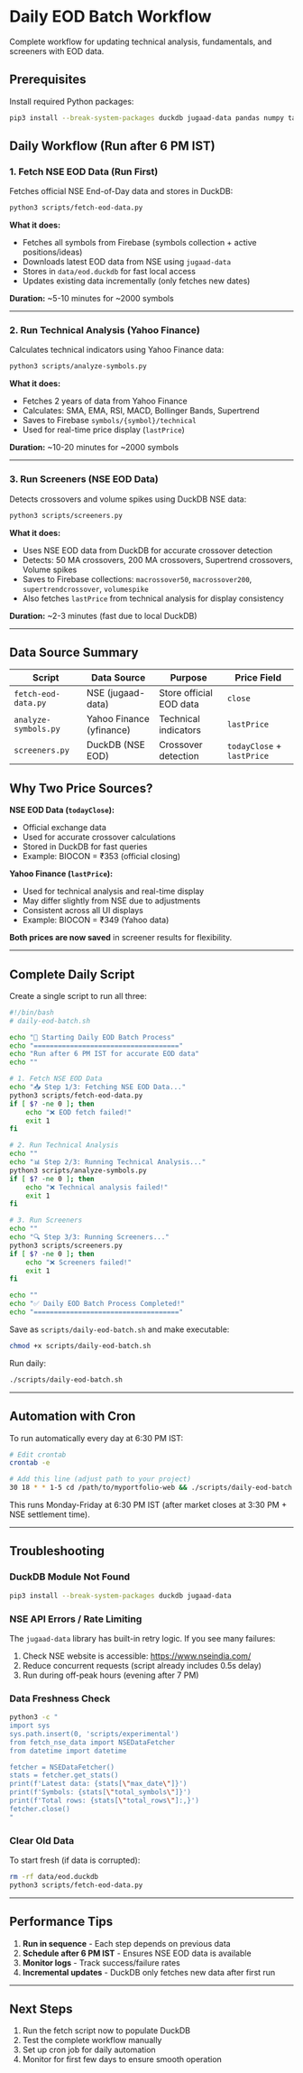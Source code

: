 # Daily EOD Batch Workflow

Complete workflow for updating technical analysis, fundamentals, and screeners with EOD data.

## Prerequisites

Install required Python packages:

```bash
pip3 install --break-system-packages duckdb jugaad-data pandas numpy ta yfinance firebase-admin
```

## Daily Workflow (Run after 6 PM IST)

### 1. Fetch NSE EOD Data (Run First)

Fetches official NSE End-of-Day data and stores in DuckDB:

```bash
python3 scripts/fetch-eod-data.py
```

**What it does:**
- Fetches all symbols from Firebase (symbols collection + active positions/ideas)
- Downloads latest EOD data from NSE using `jugaad-data`
- Stores in `data/eod.duckdb` for fast local access
- Updates existing data incrementally (only fetches new dates)

**Duration:** ~5-10 minutes for ~2000 symbols

---

### 2. Run Technical Analysis (Yahoo Finance)

Calculates technical indicators using Yahoo Finance data:

```bash
python3 scripts/analyze-symbols.py
```

**What it does:**
- Fetches 2 years of data from Yahoo Finance
- Calculates: SMA, EMA, RSI, MACD, Bollinger Bands, Supertrend
- Saves to Firebase `symbols/{symbol}/technical`
- Used for real-time price display (`lastPrice`)

**Duration:** ~10-20 minutes for ~2000 symbols

---

### 3. Run Screeners (NSE EOD Data)

Detects crossovers and volume spikes using DuckDB NSE data:

```bash
python3 scripts/screeners.py
```

**What it does:**
- Uses NSE EOD data from DuckDB for accurate crossover detection
- Detects: 50 MA crossovers, 200 MA crossovers, Supertrend crossovers, Volume spikes
- Saves to Firebase collections: `macrossover50`, `macrossover200`, `supertrendcrossover`, `volumespike`
- Also fetches `lastPrice` from technical analysis for display consistency

**Duration:** ~2-3 minutes (fast due to local DuckDB)

---

## Data Source Summary

| Script | Data Source | Purpose | Price Field |
|--------|-------------|---------|-------------|
| `fetch-eod-data.py` | NSE (jugaad-data) | Store official EOD data | `close` |
| `analyze-symbols.py` | Yahoo Finance (yfinance) | Technical indicators | `lastPrice` |
| `screeners.py` | DuckDB (NSE EOD) | Crossover detection | `todayClose` + `lastPrice` |

## Why Two Price Sources?

**NSE EOD Data (`todayClose`):**
- Official exchange data
- Used for accurate crossover calculations
- Stored in DuckDB for fast queries
- Example: BIOCON = ₹353 (official closing)

**Yahoo Finance (`lastPrice`):**
- Used for technical analysis and real-time display
- May differ slightly from NSE due to adjustments
- Consistent across all UI displays
- Example: BIOCON = ₹349 (Yahoo data)

**Both prices are now saved** in screener results for flexibility.

---

## Complete Daily Script

Create a single script to run all three:

```bash
#!/bin/bash
# daily-eod-batch.sh

echo "🚀 Starting Daily EOD Batch Process"
echo "===================================="
echo "Run after 6 PM IST for accurate EOD data"
echo ""

# 1. Fetch NSE EOD Data
echo "📥 Step 1/3: Fetching NSE EOD Data..."
python3 scripts/fetch-eod-data.py
if [ $? -ne 0 ]; then
    echo "❌ EOD fetch failed!"
    exit 1
fi

# 2. Run Technical Analysis
echo ""
echo "📊 Step 2/3: Running Technical Analysis..."
python3 scripts/analyze-symbols.py
if [ $? -ne 0 ]; then
    echo "❌ Technical analysis failed!"
    exit 1
fi

# 3. Run Screeners
echo ""
echo "🔍 Step 3/3: Running Screeners..."
python3 scripts/screeners.py
if [ $? -ne 0 ]; then
    echo "❌ Screeners failed!"
    exit 1
fi

echo ""
echo "✅ Daily EOD Batch Process Completed!"
echo "===================================="
```

Save as `scripts/daily-eod-batch.sh` and make executable:

```bash
chmod +x scripts/daily-eod-batch.sh
```

Run daily:

```bash
./scripts/daily-eod-batch.sh
```

---

## Automation with Cron

To run automatically every day at 6:30 PM IST:

```bash
# Edit crontab
crontab -e

# Add this line (adjust path to your project)
30 18 * * 1-5 cd /path/to/myportfolio-web && ./scripts/daily-eod-batch.sh >> logs/eod-batch.log 2>&1
```

This runs Monday-Friday at 6:30 PM IST (after market closes at 3:30 PM + NSE settlement time).

---

## Troubleshooting

### DuckDB Module Not Found

```bash
pip3 install --break-system-packages duckdb jugaad-data
```

### NSE API Errors / Rate Limiting

The `jugaad-data` library has built-in retry logic. If you see many failures:

1. Check NSE website is accessible: https://www.nseindia.com/
2. Reduce concurrent requests (script already includes 0.5s delay)
3. Run during off-peak hours (evening after 7 PM)

### Data Freshness Check

```bash
python3 -c "
import sys
sys.path.insert(0, 'scripts/experimental')
from fetch_nse_data import NSEDataFetcher
from datetime import datetime

fetcher = NSEDataFetcher()
stats = fetcher.get_stats()
print(f'Latest data: {stats[\"max_date\"]}')
print(f'Symbols: {stats[\"total_symbols\"]}')
print(f'Total rows: {stats[\"total_rows\"]:,}')
fetcher.close()
"
```

### Clear Old Data

To start fresh (if data is corrupted):

```bash
rm -rf data/eod.duckdb
python3 scripts/fetch-eod-data.py
```

---

## Performance Tips

1. **Run in sequence** - Each step depends on previous data
2. **Schedule after 6 PM IST** - Ensures NSE EOD data is available
3. **Monitor logs** - Track success/failure rates
4. **Incremental updates** - DuckDB only fetches new data after first run

---

## Next Steps

1. Run the fetch script now to populate DuckDB
2. Test the complete workflow manually
3. Set up cron job for daily automation
4. Monitor for first few days to ensure smooth operation
